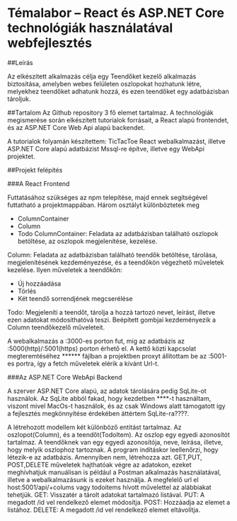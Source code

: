 #	Témalabor – React és ASP.NET Core technológiák használatával webfejlesztés

##Leírás

Az elkészített alkalmazás célja egy Teendőket kezelő alkalmazás biztosítása, amelyben webes felületen oszlopokat hozhatunk létre, melyekhez teendőket adhatunk hozzá, és ezen teendőket egy adatbázisban tároljuk.

##Tartalom
Az Github repository 3 fő elemet tartalmaz. A technológiák megismerése során elkészített tutorialok forrásait, a React alapú frontendet, és az ASP.NET Core Web Api alapú backendet.

A tutorialok folyamán készítettem: TicTacToe React webalkalmazást, illetve ASP.NET Core alapú adatbázist Mssql-re építve, illetve egy WebApi projektet.

##Projekt felépítés

###A React Frontend

Futtatásához szükséges az npm telepítése, majd ennek segítségével futtatható a projektmappában.
Három osztályt különböztetek meg
  -	ColumnContainer
  -	Column
  -	Todo
ColumnContainer: Feladata az adatbázisban található oszlopok betöltése, az oszlopok megjelenítése, kezelése.

Column: Feladata az adatbázisban található teendők betöltése, tárolása, megjelenítésének kezdeményezése, és a teendőkön végezhető műveletek kezelése.
Ilyen műveletek a teendőkön:
  - Új hozzáadása
  - Törlés
  - Két teendő sorrendjének megcserélése

Todo: Megjeleníti a teendőt, tárolja a hozzá tartozó nevet, leírást, illetve ezen adatokat módosíthatóvá teszi. Beépített gombjai kezdeményezik a Column teendőkezelő műveleteit.

A webalkalmazás a :3000-es porton fut, míg az adatbázis az :5000(http)/:5001(https) porton érhető el. A kettő közti kapcsolat megteremtéséhez ****** fájlban a projektben proxyt állítottam be az :5001-es portra, így a fetch műveletek elérik a kívánt Url-t.

###Az ASP.NET Core WebApi Backend

A szerver  ASP.NET Core alapú, az adatok tárolására pedig SqLite-ot használok. Az SqLite abból fakad, hogy kezdetben ****-t használtam, viszont mivel MacOs-t használok, és az csak Windows alatt támogatott így a fejlesztés megkönnyítése érdekében áttértem SqLite-ra????.

A létrehozott modellem két különböző entitást tartalmaz. Az oszlopot(Column), és a teendőt(TodoItem). Az oszlop egy egyedi azonosítót tartalmaz. A teendőknek van egy egyedi azonosítója, neve, leírása, illetve, hogy melyik oszlophoz tartoznak.
A program indításkor leellenőrzi, hogy létezik-e az adatbázis. Amennyiben nem, létrehozza azt.
GET,PUT, POST,DELETE műveletek hajthatóak végre az adatokon, ezeket meghívhatjuk manuálisan is például a Postman alkalmazás használatával, illetve a webalkalmazásunk is ezeket használja.
A megfelelő url el host:5001/api/+colums vagy todoitems hívott művelettel az alábbiakat tehetjük.
GET: Visszatér a tárolt adatokat tartalmazó listával.
PUT: A megadott /id vel rendelkező elemet módosítja.
POST: Hozzáadja az elemet a listához.
DELETE: A megadott /id vel rendelkező elemet eltávolítja.
